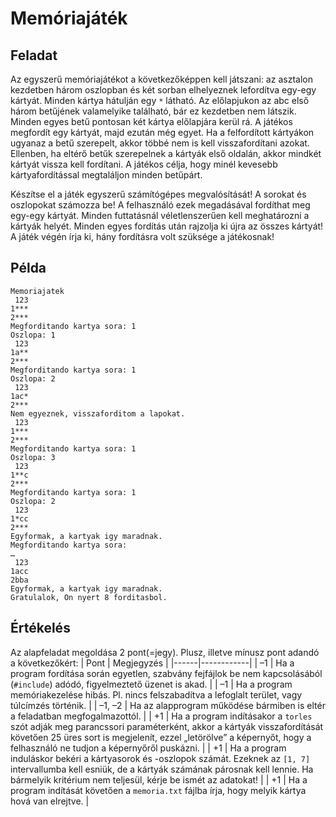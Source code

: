 # Memóriajáték

## Feladat

Az egyszerű memóriajátékot a következőképpen kell játszani: az asztalon kezdetben három oszlopban és két sorban elhelyeznek lefordítva egy-egy kártyát. Minden kártya hátulján egy `*` látható. Az előlapjukon az abc első három betűjének valamelyike található, bár ez kezdetben nem látszik. Minden egyes betű pontosan két kártya előlapjára kerül rá. A játékos megfordít egy kártyát, majd ezután még egyet. Ha a felfordított kártyákon ugyanaz a betű szerepelt, akkor többé nem is kell visszafordítani azokat. Ellenben, ha eltérő betűk szerepelnek a kártyák első oldalán, akkor mindkét kártyát vissza kell fordítani. A játékos célja, hogy minél kevesebb kártyafordítással megtaláljon minden betűpárt.

Készítse el a játék egyszerű számítógépes megvalósítását! A sorokat és oszlopokat számozza be! A felhasználó ezek megadásával fordíthat meg egy-egy kártyát. Minden futtatásnál véletlenszerűen kell meghatározni a kártyák helyét. Minden egyes fordítás után rajzolja ki újra az összes kártyát! A játék végén írja ki, hány fordításra volt szüksége a játékosnak!

## Példa

```
Memoriajatek
 123
1***
2***
Megforditando kartya sora: 1
Oszlopa: 1
 123
1a**
2***
Megforditando kartya sora: 1
Oszlopa: 2
 123
1ac*
2***
Nem egyeznek, visszaforditom a lapokat.
 123
1***
2***
Megforditando kartya sora: 1
Oszlopa: 3
 123
1**c
2***
Megforditando kartya sora: 1
Oszlopa: 2
 123
1*cc
2***
Egyformak, a kartyak igy maradnak.
Megforditando kartya sora:
…
 123
1acc
2bba
Egyformak, a kartyak igy maradnak.
Gratulalok, On nyert 8 forditasbol.
```

## Értékelés

Az alapfeladat megoldása 2 pont(=jegy). Plusz, illetve mínusz pont adandó a következőkért:
| Pont | Megjegyzés |
|------|------------|
| –1 | Ha a program fordítása során egyetlen, szabvány fejfájlok be nem kapcsolásából (`#include`) adódó, figyelmeztető üzenet is akad. |
| –1 | Ha a program memóriakezelése hibás. Pl. nincs felszabadítva a lefoglalt terület, vagy túlcímzés történik. |
| –1, –2 | Ha az alapprogram működése bármiben is eltér a feladatban megfogalmazottól. |
| +1 | Ha a program indításakor a `torles` szót adják meg parancssori paraméterként, akkor a kártyák visszafordítását követően 25 üres sort is megjelenít, ezzel „letörölve” a képernyőt, hogy a felhasználó ne tudjon a képernyőről puskázni. |
| +1 | Ha a program induláskor bekéri a kártyasorok és -oszlopok számát. Ezeknek az `[1, 7]` intervallumba kell esniük, de a kártyák számának párosnak kell lennie. Ha bármelyik kritérium nem teljesül, kérje be ismét az adatokat! |
| +1 | Ha a program indítását követően a `memoria.txt` fájlba írja, hogy melyik kártya hová van elrejtve. |

